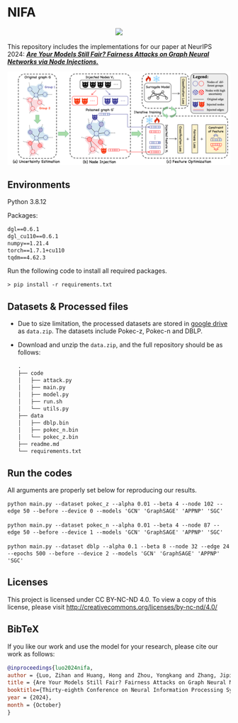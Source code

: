 # NIFA

<p align="center">
    <a href="https://arxiv.org/abs/2406.03052"><img src="https://img.shields.io/badge/Paper-Arxiv-red"></a>
</p>

This repository includes the implementations for our paper at NeurIPS 2024: [***Are Your Models Still Fair? Fairness Attacks on Graph Neural Networks via Node Injections.***](https://arxiv.org/abs/2406.03052)

<img src="https://github.com/LuoZhhh/NIFA/blob/main/framework.png" alt="Framework of NIFA">

## Environments

Python 3.8.12

Packages:

```
dgl==0.6.1
dgl_cu110==0.6.1
numpy==1.21.4
torch==1.7.1+cu110
tqdm==4.62.3
```

Run the following code to install all required packages.

```
> pip install -r requirements.txt
```

## Datasets & Processed files

- Due to size limitation, the processed datasets are stored in  [google drive](https://drive.google.com/file/d/1WJYj8K3_H3GmJg-RZeRsJ8Z64gt3qCnq/view?usp=drive_link) as `data.zip`. The datasets include Pokec-z, Pokec-n and DBLP. 

- Download and unzip the `data.zip`, and the full repository should be as follows:

  ```
  .
  ├── code
  │   ├── attack.py
  │   ├── main.py
  │   ├── model.py
  │   ├── run.sh
  │   └── utils.py
  ├── data
  │   ├── dblp.bin
  │   ├── pokec_n.bin
  │   └── pokec_z.bin
  ├── readme.md
  └── requirements.txt
  ```

## Run the codes

All arguments are properly set below for reproducing our results. 

```
python main.py --dataset pokec_z --alpha 0.01 --beta 4 --node 102 --edge 50 --before --device 0 --models 'GCN' 'GraphSAGE' 'APPNP' 'SGC'

python main.py --dataset pokec_n --alpha 0.01 --beta 4 --node 87 --edge 50 --before --device 1 --models 'GCN' 'GraphSAGE' 'APPNP' 'SGC'

python main.py --dataset dblp --alpha 0.1 --beta 8 --node 32 --edge 24 --epochs 500 --before --device 2 --models 'GCN' 'GraphSAGE' 'APPNP' 'SGC'
```

## Licenses

This project is licensed under CC BY-NC-ND 4.0. To view a copy of this license, please visit http://creativecommons.org/licenses/by-nc-nd/4.0/

## BibTeX

If you like our work and use the model for your research, please cite our work as follows:

```bibtex
@inproceedings{luo2024nifa,
author = {Luo, Zihan and Huang, Hong and Zhou, Yongkang and Zhang, Jiping and Chen, Nuo and Jin, Hai},
title = {Are Your Models Still Fair? Fairness Attacks on Graph Neural Networks via Node Injections},
booktitle={Thirty-eighth Conference on Neural Information Processing Systems},
year = {2024},
month = {October}
}
``` 
